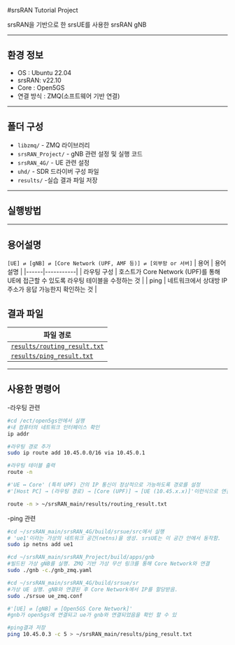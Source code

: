 #srsRAN Tutorial Project

srsRAN을 기반으로 한 srsUE를 사용한 srsRAN gNB

-----

## 환경 정보
- OS : Ubuntu 22.04
- srsRAN: v22.10
- Core : Open5GS
- 연결 방식 : ZMQ(소프트웨어 기반 연결)

-----

## 폴더 구성
- `libzmq/` - ZMQ 라이브러리
- `srsRAN_Project/` - gNB 관련 설정 및 실행 코드
- `srsRAN_4G/` - UE 관련 설정
- `uhd/` - SDR 드라이버 구성 파일
- `results/` -실습 결과 파일 저장

-----

## 실행방법
----

## 용어설명
`[UE] ⇄ [gNB] ⇄ [Core Network (UPF, AMF 등)] ⇄ [외부망 or 서버]`
| 용어 | 용어 설명 |
|------|-----------|
| 라우팅 구성 | 호스트가 Core Network (UPF)를 통해 UE에 접근할 수 있도록 라우팅 테이블을 수정하는 것 |
| ping |  네트워크에서 상대방 IP 주소가 응답 가능한지 확인하는 것 |

## 결과 파일 

| 파일 경로 | 
|-----------|
| [`results/routing_result.txt`](results/routing_result.txt)|
| [`results/ping_result.txt`](results/ping_result.txt) |


-----

## 사용한 명령어
-라우팅 관련
```bash
#cd /ect/open5gs안에서 실행
#내 컴퓨터의 네트워크 인터페이스 확인
ip addr

#라우팅 경로 추가
sudo ip route add 10.45.0.0/16 via 10.45.0.1

#라우팅 테이블 출력
route -n

#'UE ↔ Core' (특히 UPF) 간의 IP 통신이 정상적으로 가능하도록 경로를 설정
#'[Host PC] → (라우팅 경로) → [Core (UPF)] → [UE (10.45.x.x)]'이런식으로 연결

route -n > ~/srsRAN_main/results/routing_result.txt

```
-ping 관련
```bash
#cd ~/srsRAN_main/srsRAN_4G/build/srsue/src에서 실행
# 'ue1'이라는 가상의 네트워크 공간(netns)을 생성. srsUE는 이 공간 안에서 동작함.
sudo ip netns add ue1

#cd ~/srsRAN_main/srsRAN_Project/build/apps/gnb
#빌드된 가상 gNB를 실행. ZMQ 기반 가상 무선 링크를 통해 Core Network와 연결
sudo ./gnb -c./gnb_zmq.yaml

#cd ~/srsRAN_main/srsRAN_4G/build/srsue/sr
#가상 UE 실행. gNB와 연결된 후 Core Network에서 IP를 할당받음.
sudo ./srsue ue_zmq.conf

#'[UE] ⇄ [gNB] ⇄ [Open5GS Core Network]'
#gnb가 open5gs에 연결되고 ue가 gnb와 연결되었음을 확인 할 수 있

#ping결과 저장
ping 10.45.0.3 -c 5 > ~/srsRAN_main/results/ping_result.txt 
```


